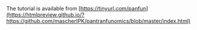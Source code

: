 The tutorial is available from
[https://tinyurl.com/panfun](https://htmlpreview.github.io/?https://github.com/mascherIPK/pantranfunomics/blob/master/index.html)

